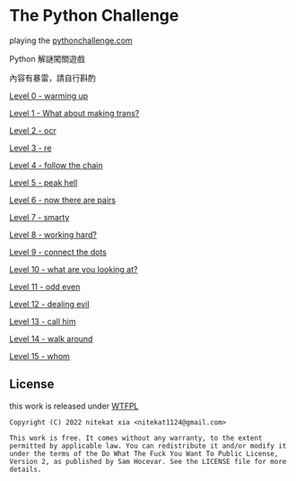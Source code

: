 # The Python Challenge

playing the [pythonchallenge.com](http://www.pythonchallenge.com/)

Python 解謎闖關遊戲

內容有暴雷，請自行斟酌

[Level 0 - warming up](00_warming_up.ipynb)

[Level 1 - What about making trans?](01_what_about_making_trans.ipynb)

[Level 2 - ocr](02_ocr.ipynb)

[Level 3 - re](03_re.ipynb)

[Level 4 - follow the chain](04_follow_the_chain.ipynb)

[Level 5 - peak hell](05_peak_hell.ipynb)

[Level 6 - now there are pairs](06_now_there_are_pairs.ipynb)

[Level 7 - smarty](07_smarty.ipynb)

[Level 8 - working hard?](08_working_hard.ipynb)

[Level 9 - connect the dots](09_connect_the_dots.ipynb)

[Level 10 - what are you looking at?](10_what_are_you_looking_at.ipynb)

[Level 11 - odd even](11_odd_even.ipynb)

[Level 12 - dealing evil](12_dealing_evil.ipynb)

[Level 13 - call him](13_call_him.ipynb)

[Level 14 - walk around](14_walk_around.ipynb)

[Level 15 - whom](15_whom.ipynb)

## License

this work is released under [WTFPL](http://www.wtfpl.net/)

```
Copyright (C) 2022 nitekat xia <nitekat1124@gmail.com>

This work is free. It comes without any warranty, to the extent
permitted by applicable law. You can redistribute it and/or modify it
under the terms of the Do What The Fuck You Want To Public License,
Version 2, as published by Sam Hocevar. See the LICENSE file for more details.
```
